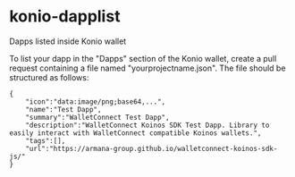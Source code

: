 # konio-dapplist
Dapps listed inside Konio wallet

To list your dapp in the "Dapps" section of the Konio wallet, create a pull request containing a file named "yourprojectname.json". The file should be structured as follows:

```
{
    "icon":"data:image/png;base64,...",
    "name":"Test Dapp",
    "summary":"WalletConnect Test Dapp",
    "description":"WalletConnect Koinos SDK Test Dapp. Library to easily interact with WalletConnect compatible Koinos wallets.",
    "tags":[],
    "url":"https://armana-group.github.io/walletconnect-koinos-sdk-js/"
}
```